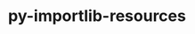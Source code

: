 ---
title: "py-importlib-resources"
layout: cache
categories: [package, develop-2024-11-10]
meta: {"versions": ["5.12.0"], "compilers": ["apple-clang@=15.0.0", "gcc@=11.1.0", "gcc@=11.4.0", "gcc@=13.2.0"], "oss": ["ubuntu20.04", "ubuntu22.04", "ubuntu24.04", "ventura"], "platforms": ["darwin", "linux"], "targets": ["aarch64", "x86_64_v3"], "stacks": ["data-vis-sdk", "e4s", "ml-darwin-aarch64-mps", "ml-linux-aarch64-cpu", "ml-linux-aarch64-cuda", "ml-linux-x86_64-cpu", "ml-linux-x86_64-cuda", "root"], "num_specs": 5, "num_specs_by_stack": {"root": 5, "ml-darwin-aarch64-mps": 1, "data-vis-sdk": 1, "e4s": 1, "ml-linux-aarch64-cuda": 1, "ml-linux-aarch64-cpu": 1, "ml-linux-x86_64-cpu": 1, "ml-linux-x86_64-cuda": 1}}
spec_details: [{"hash": "oqwheudapiaf3ftivqsdy4osfx7s7mdz", "compiler": "apple-clang@=15.0.0", "versions": ["5.12.0"], "os": "ventura", "platform": "darwin", "target": "aarch64", "variants": ["build_system=python_pip"], "stacks": ["root", "ml-darwin-aarch64-mps"], "size": "-", "tarball": "https://binaries.spack.io/develop-2024-11-10/build_cache/darwin-ventura-aarch64/apple-clang-15.0.0/py-importlib-resources-5.12.0/darwin-ventura-aarch64-apple-clang-15.0.0-py-importlib-resources-5.12.0-oqwheudapiaf3ftivqsdy4osfx7s7mdz.spack"}, {"hash": "ju3ljx3wb5ohgjjlueopywnb7qzlpl2w", "compiler": "gcc@=11.1.0", "versions": ["5.12.0"], "os": "ubuntu20.04", "platform": "linux", "target": "x86_64_v3", "variants": ["build_system=python_pip"], "stacks": ["root", "data-vis-sdk"], "size": "-", "tarball": "https://binaries.spack.io/develop-2024-11-10/build_cache/linux-ubuntu20.04-x86_64_v3/gcc-11.1.0/py-importlib-resources-5.12.0/linux-ubuntu20.04-x86_64_v3-gcc-11.1.0-py-importlib-resources-5.12.0-ju3ljx3wb5ohgjjlueopywnb7qzlpl2w.spack"}, {"hash": "bt4wxo7abpj2gynkuv5ztuo2r4yunjfb", "compiler": "gcc@=11.4.0", "versions": ["5.12.0"], "os": "ubuntu22.04", "platform": "linux", "target": "x86_64_v3", "variants": ["build_system=python_pip"], "stacks": ["root", "e4s"], "size": "-", "tarball": "https://binaries.spack.io/develop-2024-11-10/build_cache/linux-ubuntu22.04-x86_64_v3/gcc-11.4.0/py-importlib-resources-5.12.0/linux-ubuntu22.04-x86_64_v3-gcc-11.4.0-py-importlib-resources-5.12.0-bt4wxo7abpj2gynkuv5ztuo2r4yunjfb.spack"}, {"hash": "quxzpkx7hkfdp2eb6oyj6z7tpuu27i4x", "compiler": "gcc@=13.2.0", "versions": ["5.12.0"], "os": "ubuntu24.04", "platform": "linux", "target": "aarch64", "variants": ["build_system=python_pip"], "stacks": ["ml-linux-aarch64-cuda", "ml-linux-aarch64-cpu", "root"], "size": "-", "tarball": "https://binaries.spack.io/develop-2024-11-10/build_cache/linux-ubuntu24.04-aarch64/gcc-13.2.0/py-importlib-resources-5.12.0/linux-ubuntu24.04-aarch64-gcc-13.2.0-py-importlib-resources-5.12.0-quxzpkx7hkfdp2eb6oyj6z7tpuu27i4x.spack"}, {"hash": "u7usrb374ngjctddtalacbosqi4bdkop", "compiler": "gcc@=13.2.0", "versions": ["5.12.0"], "os": "ubuntu24.04", "platform": "linux", "target": "x86_64_v3", "variants": ["build_system=python_pip"], "stacks": ["ml-linux-x86_64-cpu", "root", "ml-linux-x86_64-cuda"], "size": "-", "tarball": "https://binaries.spack.io/develop-2024-11-10/build_cache/linux-ubuntu24.04-x86_64_v3/gcc-13.2.0/py-importlib-resources-5.12.0/linux-ubuntu24.04-x86_64_v3-gcc-13.2.0-py-importlib-resources-5.12.0-u7usrb374ngjctddtalacbosqi4bdkop.spack"}]
---